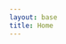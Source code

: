 ```yaml
---
layout: base
title: Home
---
```

<html lang="en">
<head>
    <meta charset="UTF-8">
    <meta name="viewport" content="width=device-width, initial-scale=1.0">
    <title>School Schedule Tracker</title>
</head>
<body>
    <div id="time"></div>
    <div id="scheduleResults"></div>
    <script>
        // Function to calculate the time left in a period
        function calculateTimeLeft(currentTime, startTime, endTime) {
            const current = new Date(currentTime);
            const start = new Date(currentTime);
            const end = new Date(currentTime);
            start.setHours(startTime.split(':')[0]);
            start.setMinutes(startTime.split(':')[1]);
            end.setHours(endTime.split(':')[0]);
            end.setMinutes(endTime.split(':')[1]);
            const timeLeft = Math.max(0, (end - current) / 60000); // in minutes
            return timeLeft;
        }
        // Define your school schedule
        const schedule = [
            { period: 'Period 1', startTime: '08:35', endTime: '09:44', duration: 69 },
            { period: 'Period 2', startTime: '09:49', endTime: '10:58', duration: 69 },
            { period: 'BREAK', startTime: '10:58', endTime: '11:08', duration: 10 },
            { period: 'Period 3', startTime: '11:13', endTime: '12:22', duration: 69 },
            { period: 'LUNCH', startTime: '12:22', endTime: '12:52', duration: 30 },
            { period: 'Period 4', startTime: '12:57', endTime: '02:06', duration: 69 },
            { period: 'OFFICE HOURS', startTime: '02:06', endTime: '02:31', duration: 25 },
            { period: 'Period 5', startTime: '02:36', endTime: '03:45', duration: 69 }
        ];
        function updateClock() {
            const now = new Date();
            const hours = now.getHours();
            const minutes = now.getMinutes();
            const seconds = now.getSeconds();
            const ampm = hours >= 12 ? 'PM' : 'AM';
            const formattedHours = hours % 12 || 12;
            const timeString = `${formattedHours}:${minutes.toString().padStart(2, '0')}:${seconds.toString().padStart(2, '0')} ${ampm}`;
            const timeElement = document.getElementById('time');
            timeElement.textContent = timeString;
            // Calculate and display time left for each schedule period
            const scheduleResults = document.getElementById('scheduleResults');
            scheduleResults.innerHTML = '';
            for (const item of schedule) {
                const timeLeft = calculateTimeLeft(now, item.startTime, item.endTime);
                scheduleResults.innerHTML += `<p>${item.period}: ${timeLeft.toFixed(0)} minutes left</p>`;
            }
        }
        // Call updateClock initially to set the time and schedule
        updateClock();
        // Update the clock and schedule every second
        setInterval(updateClock, 1000);
    </script>
</body>
</html>